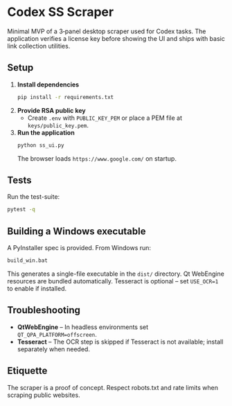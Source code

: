 # Codex SS Scraper

Minimal MVP of a 3‑panel desktop scraper used for Codex tasks.  The
application verifies a license key before showing the UI and ships with
basic link collection utilities.

## Setup

1. **Install dependencies**
   ```bash
   pip install -r requirements.txt
   ```
2. **Provide RSA public key**
   * Create `.env` with `PUBLIC_KEY_PEM` or place a PEM file at
     `keys/public_key.pem`.
3. **Run the application**
   ```bash
   python ss_ui.py
   ```
   The browser loads `https://www.google.com/` on startup.

## Tests

Run the test-suite:
```bash
pytest -q
```

## Building a Windows executable

A PyInstaller spec is provided.  From Windows run:
```cmd
build_win.bat
```
This generates a single-file executable in the `dist/` directory.  Qt
WebEngine resources are bundled automatically.  Tesseract is optional –
set `USE_OCR=1` to enable if installed.

## Troubleshooting

* **QtWebEngine** – In headless environments set
  `QT_QPA_PLATFORM=offscreen`.
* **Tesseract** – The OCR step is skipped if Tesseract is not available;
  install separately when needed.

## Etiquette

The scraper is a proof of concept.  Respect robots.txt and rate limits
when scraping public websites.
